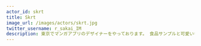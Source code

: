 ```yaml
---
actor_id: skrt
title: Skrt
image_url: /images/actors/skrt.jpg
twitter_username: r_sakai_IM
description: 東京でマンガアプリのデザイナーをやっております。 食品サンプルと可愛いものが好きです。
---
```

